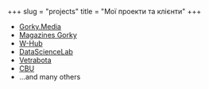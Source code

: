 +++
slug = "projects"
title = "Мої проекти та клієнти"
+++

- [Gorky.Media](https://gorky.media/)
- [Magazines Gorky](https://magazines.gorky.media)
- [W-Hub](https://w-hub.ru/)
- [DataScienceLab](https://datasciencelab.ru/)
- [Vetrabota](https://vetrabota.ru/)
- [CBU](https://santehnik-home.ru/)
- …and many others

